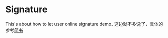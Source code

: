 # Signature
This's about how to let user online signature demo.
这边就不多说了，具体的参考[简书](https://www.jianshu.com/p/58315392f954)
